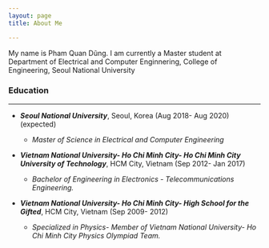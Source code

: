 ```yaml
---
layout: page
title: About Me

---
```


My name is Pham Quan Dũng. I am currently a Master student at Department of Electrical and Computer Enginnering, College of Engineering, Seoul National University

### Education
----
* **_Seoul National University_**, Seoul, Korea  (Aug 2018- Aug 2020) (expected)
  * _Master of Science in Electrical and Computer Engineering_


* **_Vietnam National University- Ho Chi Minh City- Ho Chi Minh City University of Technology_**, HCM City, Vietnam (Sep 2012- Jan 2017)
  * _Bachelor of Engineering in Electronics - Telecommunications Engineering._


* **_Vietnam National University- Ho Chi Minh City- High School for the Gifted_**, HCM City, Vietnam (Sep 2009- 2012)
  * _Specialized in Physics- Member of Vietnam National University- Ho Chi Minh City Physics Olympiad Team._
